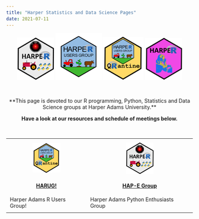 ```yaml
---
title: "Harper Statistics and Data Science Pages"
date: 2021-07-11
---
```


<center>
   <img src="img/HAP-E-logo.png" alt="HAP-E group" width="100">
   <img src="img/HARUG.png" alt="HARUG" width="125">
   <img src="img/harug-quarantine.png" alt="HARUG quarantine" width="110">
   <img src="img/logo-fisher.png" alt="HARUG" width="100">
</center>

&nbsp;

<center>
**This page is devoted to our R programming, Python, Statistics and Data Science groups at Harper Adams University.**  

**Have a look at our resources and schedule of meetings below.**
</center>

&nbsp;

<head>
    <style>
        table, th, td {
            border: 0px solid black;
        }
        th, td {
            padding: 10px;
        }
    </style>
</head>
<center> 
<table>
    <tr>
        <th><img src="img/harug-quarantine.png" alt="HARUG" width="75"></th>
        <th><img src="img/HAP-E-logo.png" alt="HAP-E group" width="75"></th>
    </tr>
    <tr>
        <th><a href="pages/harug.html">HARUG!</a></th>
        <th><a href="pages/hap-e.html">HAP-E Group</a></th>
    </tr>
    <tr>
        <td>Harper Adams R Users Group!</td>
        <td>Harper Adams Python Enthusiasts Group</td>
    </tr>
</table>
</center>

